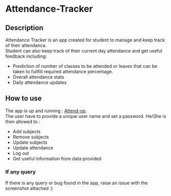 # Attendance-Tracker
## Description
Attendance Tracker is an app created for student to manage and keep track of their attendance.<br/>
Student can also keep track of their current day attendance and get useful feedback including:
- Prediction of number of classes to be attended or leaves that can be taken to fullfill required attendance percentage.
- Overall attendance stats
- Daily attendance updates
## How to use
The app is up and running : [Attend-op](https://attend-op.herokuapp.com/).<br/>
The user have to provide a unique user name and set a password.
He/She is then allowed to :
- Add subjects
- Remove subjects
- Update subjects
- Update attendance
- Log out
- Get useful information from data provided
### If any query
If there is any query or bug found in the app, raise an issue with the screenshot attached :)